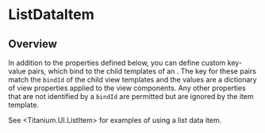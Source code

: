 # ListDataItem

<ProxySummary/>

## Overview

In addition to the properties defined below, you can define custom key-value pairs, which bind to
the child templates of an <ItemTemplate>.  The key for these pairs match the `bindId` of
the child view templates and the values are a dictionary of view properties applied to the view components.
Any other properties that are not identified by a `bindId` are permitted but are ignored by the item template.

See <Titanium.UI.ListItem> for examples of using a list data item.

<ApiDocs/>
